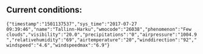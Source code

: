 ## Current conditions: 
 ``` {"timestamp":"1501137537","sys_time":"2017-07-27 09:39:46","name":"Tallinn-Harku","wmocode":"26038","phenomenon":"Few clouds","visibility":"20.0","precipitations":"0","airpressure":"1004.9","relativehumidity":"69","airtemperature":"20","winddirection":"92","windspeed":"4.6","windspeedmax":"6.9"} ```

